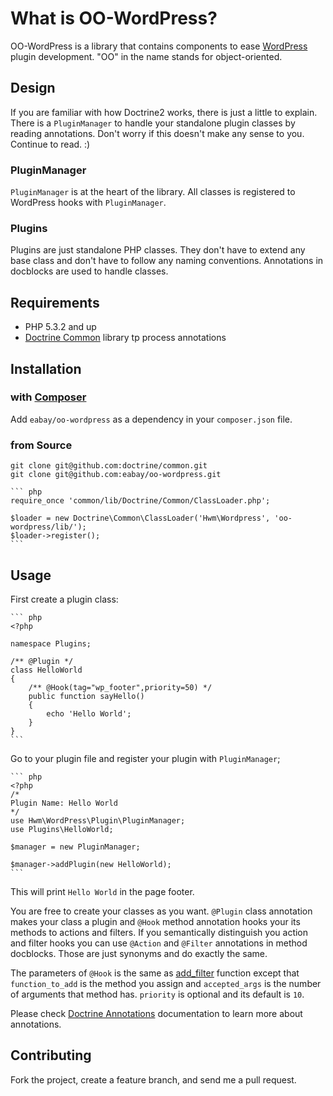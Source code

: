 # What is OO-WordPress?

OO-WordPress is a library that contains components to ease [WordPress] plugin development. "OO" in the name stands for object-oriented.


## Design

If you are familiar with how Doctrine2 works, there is just a little to explain. There is a `PluginManager` to handle your standalone plugin classes by reading annotations. Don't worry if this doesn't make any sense to you. Continue to read. :)


### PluginManager

`PluginManager` is at the heart of the library. All classes is registered to WordPress hooks with `PluginManager`.


### Plugins

Plugins are just standalone PHP classes. They don't have to extend any base class and don't have to follow any naming conventions. Annotations in docblocks are used to handle classes. 


## Requirements

* PHP 5.3.2 and up
* [Doctrine Common] library tp process annotations


## Installation

### with [Composer]

Add `eabay/oo-wordpress` as a dependency in your `composer.json` file.

### from Source

    git clone git@github.com:doctrine/common.git
    git clone git@github.com:eabay/oo-wordpress.git

    ``` php
    require_once 'common/lib/Doctrine/Common/ClassLoader.php';
    
    $loader = new Doctrine\Common\ClassLoader('Hwm\Wordpress', 'oo-wordpress/lib/');
    $loader->register();
    ```

## Usage

First create a plugin class:

    ``` php
    <?php
    
    namespace Plugins;
    
    /** @Plugin */
    class HelloWorld
    {
        /** @Hook(tag="wp_footer",priority=50) */
        public function sayHello()
        {
            echo 'Hello World';
        }
    }
    ```

Go to your plugin file and register your plugin with `PluginManager`;

    ``` php
    <?php
    /*
    Plugin Name: Hello World
    */
    use Hwm\WordPress\Plugin\PluginManager;
    use Plugins\HelloWorld;
    
    $manager = new PluginManager;
    
    $manager->addPlugin(new HelloWorld);
    ```

This will print `Hello World` in the page footer.

You are free to create your classes as you want. `@Plugin` class annotation makes your class a plugin and `@Hook` method annotation hooks your its methods to actions and filters. If you semantically distinguish you action and filter hooks you can use `@Action` and `@Filter` annotations in method docblocks. Those are just synonyms and do exactly the same.

The parameters of `@Hook` is the same as [add_filter] function except that `function_to_add` is the method you assign and `accepted_args` is the number of arguments that method has. `priority` is optional and its default is `10`.

Please check [Doctrine Annotations] documentation to learn more about annotations.


## Contributing

Fork the project, create a feature branch, and send me a pull request.



[WordPress]: http://wordpress.org/
[Doctrine Common]: https://github.com/doctrine/common
[composer]: https://github.com/composer/composer/
[Doctrine Annotations]: http://www.doctrine-project.org/docs/common/2.2/en/reference/annotations.html
[add_filter]: http://codex.wordpress.org/Function_Reference/add_filter